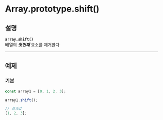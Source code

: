 # Array.prototype.shift()

## 설명

**`array.shift()`**  
배열의 **_첫번째_** 요소를 제거한다

---

## 예제

### 기본

```javascript
const array1 = [0, 1, 2, 3];

array1.shift();

// 결과값
[1, 2, 3];
```
